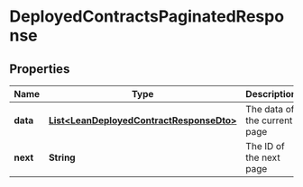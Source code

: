 

# DeployedContractsPaginatedResponse


## Properties

| Name | Type | Description | Notes |
|------------ | ------------- | ------------- | -------------|
|**data** | [**List&lt;LeanDeployedContractResponseDto&gt;**](LeanDeployedContractResponseDto.md) | The data of the current page |  |
|**next** | **String** | The ID of the next page |  [optional] |



